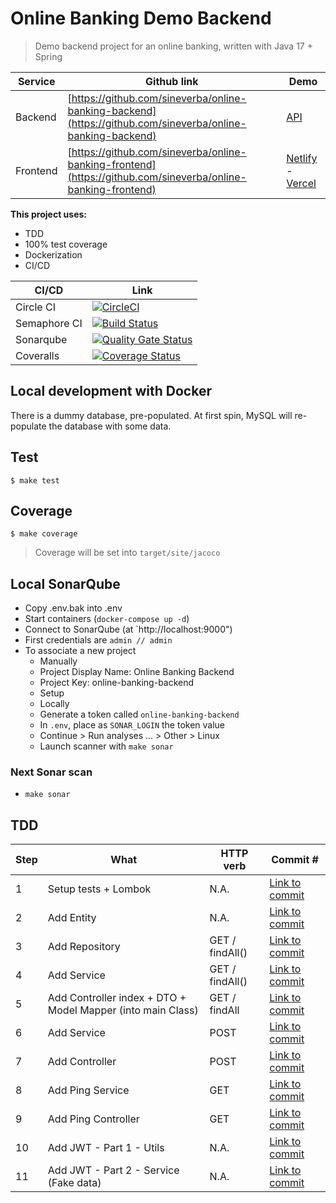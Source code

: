 Online Banking Demo Backend
===========================

> Demo backend project for an online banking, written with Java 17 + Spring

| Service | Github link | Demo |
| ------- | ----------- | ---- |
| Backend | [https://github.com/sineverba/online-banking-backend](https://github.com/sineverba/online-banking-backend) | [API](https://online-banking-demo-api.herokuapp.com/api/v1) |
| Frontend | [https://github.com/sineverba/online-banking-frontend](https://github.com/sineverba/online-banking-frontend) | [Netlify](https://online-banking-frontend.netlify.app/) - [Vercel](https://online-banking-frontend.vercel.app/) |

__This project uses:__

+ TDD
+ 100% test coverage
+ Dockerization
+ CI/CD

| CI/CD | Link |
| ----- | ---- |
| Circle CI | [![CircleCI](https://circleci.com/gh/sineverba/online-banking-backend.svg?style=svg)](https://circleci.com/gh/sineverba/online-banking-backend) |
| Semaphore CI | [![Build Status](https://sineverba.semaphoreci.com/badges/online-banking-backend.svg)](https://sineverba.semaphoreci.com/projects/online-banking-backend) |
| Sonarqube | [![Quality Gate Status](https://sonarcloud.io/api/project_badges/measure?project=sineverba_online-banking-backend&metric=alert_status)](https://sonarcloud.io/dashboard?id=sineverba_online-banking-backend) |
| Coveralls | [![Coverage Status](https://coveralls.io/repos/github/sineverba/online-banking-backend/badge.svg?branch=master)](https://coveralls.io/github/sineverba/online-banking-backend?branch=master) |

## Local development with Docker

There is a dummy database, pre-populated. At first spin, MySQL will re-populate the database with some data.


## Test
`$ make test`

## Coverage
`$ make coverage`

> Coverage will be set into `target/site/jacoco`

## Local SonarQube

+ Copy .env.bak into .env
+ Start containers (`docker-compose up -d`)
+ Connect to SonarQube (at `http://localhost:9000")
+ First credentials are `admin // admin`
+ To associate a new project
  + Manually
  + Project Display Name: Online Banking Backend
  + Project Key: online-banking-backend
  + Setup
  + Locally
  + Generate a token called `online-banking-backend`
  + In `.env`, place as `SONAR_LOGIN` the token value
  + Continue > Run analyses ... > Other > Linux
  + Launch scanner with `make sonar`

### Next Sonar scan

+ `make sonar`

## TDD

| Step | What | HTTP verb | Commit # |
| ---- | ---- | --------- | -------- |
| 1 | Setup tests + Lombok | N.A. | [Link to commit](https://github.com/sineverba/online-banking-backend/commit/ca5e5863ecd7434422b41708fb55db6a5f5b77ac) |
| 2 | Add Entity | N.A. | [Link to commit](https://github.com/sineverba/online-banking-backend/commit/9ebeddc0020e7e1246ad65c3068fbe59b54688b2) |
| 3 | Add Repository | GET / findAll() | [Link to commit](https://github.com/sineverba/online-banking-backend/commit/af84fa1dfda955b0fe779dc249cd447d573b5f6f) |
| 4 | Add Service | GET / findAll() | [Link to commit](https://github.com/sineverba/online-banking-backend/commit/0fba806b852d2ca84b1d67a4f4f859261fba9907) |
| 5 | Add Controller index + DTO + Model Mapper (into main Class) | GET / findAll | [Link to commit](https://github.com/sineverba/online-banking-backend/commit/4aabe04ad4f21f3e342d33edff7832ab92e1e551) |
| 6 | Add Service | POST | [Link to commit](https://github.com/sineverba/online-banking-backend/commit/3915553d740e95f711245cb38b621b6ea981d641) |
| 7 | Add Controller | POST | [Link to commit](https://github.com/sineverba/online-banking-backend/commit/0f9eebb849d3785065d7f37ac252c34ff30a0a56) |
| 8 | Add Ping Service | GET | [Link to commit](https://github.com/sineverba/online-banking-backend/commit/82745431e03beb29638afbdeff1619da031eff7b) |
| 9 | Add Ping Controller | GET | [Link to commit](https://github.com/sineverba/online-banking-backend/commit/6281f4e0827475dd22763fce23f798f37218f919) |
| 10 | Add JWT - Part 1 - Utils | N.A. | [Link to commit](https://github.com/sineverba/online-banking-backend/commit/0dd94cb14306994421c4409651756c7b40bccf80) |
| 11 | Add JWT - Part 2 - Service (Fake data) | N.A. | [Link to commit]() |
